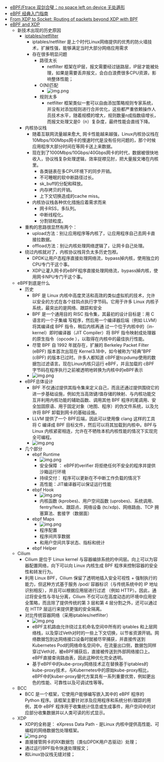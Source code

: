 
- [eBPF/Ftrace 双剑合璧：no space left on device 无处遁形](https://mp.weixin.qq.com/s/VuD20JgMQlbf-RIeCGniaA)
- [eBPF 经典入门指南](https://mp.weixin.qq.com/s/d6lOxtiEheegCduTpHXQew)
- [From XDP to Socket: Routing of packets beyond XDP with BPF](https://mp.weixin.qq.com/s/a8OAnprwxggnMEGRHodmMA)
- [eBPF and XDP](https://mp.weixin.qq.com/s/VmDfYDVlz7PVN6sz6HrIgg)
  - 新技术出现的历史原因
    - [iptables/netfilter](https://mp.weixin.qq.com/s?__biz=MzkyMTIzMTkzNA==&mid=2247506496&idx=1&sn=c629e22f0de944c0940ffb3a665b726f&chksm=c1842d11f6f3a407e2200d28da9033c23a411bdc64f85ddb756c0ff36d660eed38338e611d1f&scene=21#wechat_redirect)
      - iptables/netfilter 是上个时代Linux网络提供的优秀的防火墙技术，扩展性强，能够满足当时大部分网络应用需求
      - 存在很多明显问题
        - 路径太长
          - netfilter 框架在IP层，报文需要经过链路层，IP层才能被处理，如果是需要丢弃报文，会白白浪费很多CPU资源，影响整体性能；
        - O(N)匹配
          - ![img.png](ebpf_netfilter_packet_traversal.png)
        - 规则太多
          - netfilter 框架类似一套可以自由添加策略规则专家系统，并没有对添加规则进行合并优化，这些都严重依赖操作人员技术水平，随着规模的增大，规则数量n成指数级增长，而报文处理又是0（n）复杂度，最终性能会直线下降。
    - 内核协议栈
      - 随着互联网流量越来愈大, 网卡性能越来越强，Linux内核协议栈在10Mbps/100Mbps网卡的慢速时代是没有任何问题的，那个时候应用程序大部分时间在等网卡送上来数据。
      - 现在到了1000Mbps/10Gbps/40Gbps网卡的时代，数据被很快地收入，协议栈复杂处理逻辑，效率捉襟见肘，把大量报文堵在内核里。
        - 各类链表在多CPU环境下的同步开销。
        - 不可睡眠的软中断路径过长。
        - sk_buff的分配和释放。
        - 内存拷贝的开销。
        - 上下文切换造成的cache miss。
      - 内核协议栈各种优化措施应着需求而来
        - 网卡RSS，多队列。
        - 中断线程化。
        - 分割锁粒度。
    - 重构的思路很显然有两个：
      - upload方法：别让应用程序等内核了，让应用程序自己去网卡直接拉数据。
      - offload方法：别让内核处理网络逻辑了，让网卡自己处理。
    - 绕过内核就对了，内核协议栈背负太多历史包袱。
      - DPDK让用户态程序直接处理网络流，bypass掉内核，使用独立的CPU专门干这个事。
      - XDP让灌入网卡的eBPF程序直接处理网络流，bypass掉内核，使用网卡NPU专门干这个事。
  - eBPF到底是什么
    - 历史
      - BPF 是 Linux 内核中高度灵活和高效的类似虚拟机的技术，允许以安全的方式在各个挂钩点执行字节码。它用于许多 Linux 内核子系统，最突出的是网络、跟踪和安全
      - BPF 是一个通用目的 RISC 指令集，其最初的设计目标是：用 C 语言的一个子集编 写程序，然后用一个编译器后端（例如 LLVM）将其编译成 BPF 指令，稍后内核再通 过一个位于内核中的（in-kernel）即时编译器（JIT Compiler）将 BPF 指令映射成处理器的原生指令（opcode ），以取得在内核中的最佳执行性能。
      - 尽管 BPF 自 1992 年就存在，扩展的 Berkeley Packet Filter (eBPF) 版本首次出现在 Kernel3.18中，如今被称为“经典”BPF (cBPF) 的版本已过时。许多人都知道 cBPF是tcpdump使用的数据包过滤语言。现在Linux内核只运行 eBPF，并且加载的 cBPF 字节码在程序执行之前被透明地转换为内核中的eBPF表示
      - ![img.png](ebpf_bpf_arch.png)
    - eBPF总体设计
      - BPF 不仅通过提供其指令集来定义自己，而且还通过提供围绕它的进一步基础设施，例如充当高效键/值存储的映射、与内核功能交互并利用内核功能的辅助函数、调用其他 BPF 程序的尾调用、安全加固原语、用于固定对象（地图、程序）的伪文件系统，以及允许将 BPF 卸载到网卡的基础设施。
      - LLVM 提供了一个 BPF后端，因此可以使用像 clang 这样的工具将 C 编译成 BPF 目标文件，然后可以将其加载到内核中。BPF与Linux 内核紧密相连，允许在不牺牲本机内核性能的情况下实现完全可编程。
      - ![img.png](ebpf_ebpf_arch.png)
    - 几个部分
      - ebpf Runtime
        - ![img.png](ebpf_runtime.png)
        - 安全保障 ： eBPF的verifier 将拒绝任何不安全的程序并提供沙箱运行环境
        - 持续交付： 程序可以更新在不中断工作负载的情况下
        - 高性能：JIT编译器可以保证运行性能
      - ebpf Hook
        - ![img.png](ebpf_hook.png)
        - 内核函数 (kprobes)、用户空间函数 (uprobes)、系统调用、fentry/fexit、跟踪点、网络设备 (tc/xdp)、网络路由、TCP 拥塞算法、套接字（数据面）
      - ebpf Maps
        - ![img.png](ebpf_maps.png)
        - 程序配置
        - 程序间共享数据
        - 和用户空间共享状态、指标和统计
      - ebpf Helper
  - Cilium
    - Cilium 是位于 Linux kernel 与容器编排系统的中间层。向上可以为容器配置网络，向下可以向 Linux 内核生成 BPF 程序来控制容器的安全性和转发行为。
    - 利用 Linux BPF，Cilium 保留了透明地插入安全可视性 + 强制执行的能力，但这种方式基于服务 /pod/ 容器标识（与传统系统中的 IP 地址识别相反），并且可以根据应用层进行过滤 （例如 HTTP）。因此，通过将安全性与寻址分离，Cilium 不仅可以在高度动态的环境中应用安全策略，而且除了提供传统的第 3 层和第 4 层分割之外，还可以通过在 HTTP 层运行来提供更强的安全隔离。
    - 对比传统容器网络（采用iptables/netfilter）
      - ![img.png](ebpf_cilium_network.png)
      - eBPF主机路由允许绕过主机命名空间中所有的 iptables 和上层网络栈，以及穿过Veth对时的一些上下文切换，以节省资源开销。网络数据包到达网络接口设备时就被尽早捕获，并直接传送到Kubernetes Pod的网络命名空间中。在流量出口侧，数据包同样穿过Veth对，被eBPF捕获后，直接被传送到外部网络接口上。eBPF直接查询路由表，因此这种优化完全透明。
      - 基于eBPF中的kube-proxy网络技术正在替换基于iptables的kube-proxy技术，与Kubernetes中的原始kube-proxy相比，eBPF中的kuber-proxy替代方案具有一系列重要优势，例如更出色的性能、可靠性以及可调试性等等。
  - BCC
    - BCC 是一个框架，它使用户能够编写嵌入其中的 eBPF 程序的 Python 程序。该框架主要针对涉及应用程序和系统分析/跟踪的用例，其中 eBPF 程序用于收集统计信息或生成事件，用户空间中的对应部分收集数据并以人类可读的形式显示。
  - XDP
    - XDP的全称是： eXpress Data Path -  是Linux 内核中提供高性能、可编程的网络数据包处理框架。
    - ![img.png](ebpf_xdp.png)
    - 直接接管网卡的RX数据包（类似DPDK用户态驱动）处理；
    - 通过运行BPF指令快速处理报文；
    - 和Linux协议栈无缝对接；









